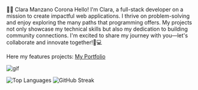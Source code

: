 
👩‍💻 Clara Manzano Corona
Hello! I'm Clara, a full-stack developer on a mission to create impactful web applications. I thrive on problem-solving and enjoy exploring the many paths that programming offers. My projects not only showcase my technical skills but also my dedication to building community connections. I'm excited to share my journey with you—let's collaborate and innovate together!🌱💻

Here my features projects: 
[My Portfolio](https://porfolio-clara-manzano-corona.netlify.app/)

![gif](https://i.giphy.com/media/v1.Y2lkPTc5MGI3NjExa3lzMmE3ajJyNXh0dTVqb2txa2RqdTRremlxaXhkNWZ6ZzByam5wZiZlcD12MV9pbnRlcm5hbF9naWZfYnlfaWQmY3Q9Zw/HzPtbOKyBoBFsK4hyc/giphy.gif)

![Top Languages](https://github-readme-stats.vercel.app/api/top-langs/?username=ClaraDevelope&layout=compact&theme=radical)
![GitHub Streak](https://github-readme-streak-stats.herokuapp.com/?user=ClaraDevelope&theme=radical)
